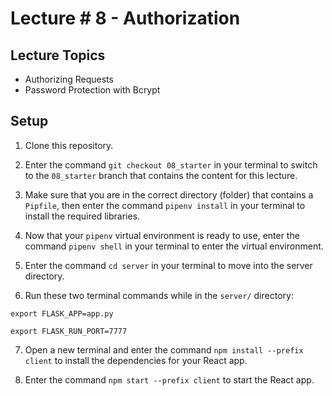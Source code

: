 # Lecture # 8 - Authorization

## Lecture Topics

- Authorizing Requests
- Password Protection with Bcrypt

## Setup

1. Clone this repository.

2. Enter the command `git checkout 08_starter` in your terminal to switch to the `08_starter` branch that contains the content for this lecture.

3. Make sure that you are in the correct directory (folder) that contains a `Pipfile`, then enter the command `pipenv install` in your terminal to install the required libraries.

4. Now that your `pipenv` virtual environment is ready to use, enter the command `pipenv shell` in your terminal to enter the virtual environment.

5. Enter the command `cd server` in your terminal to move into the server directory.

6. Run these two terminal commands while in the `server/` directory:

```
export FLASK_APP=app.py

export FLASK_RUN_PORT=7777
```

7. Open a new terminal and enter the command `npm install --prefix client` to install the dependencies for your React app.

8. Enter the command `npm start --prefix client` to start the React app.